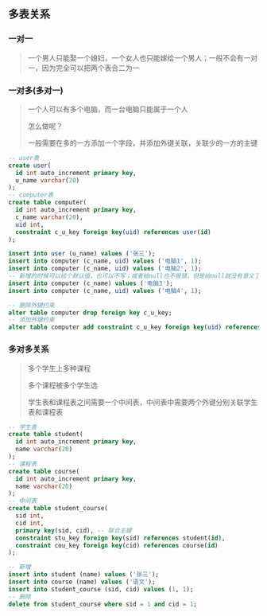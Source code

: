 ## 多表关系

### 一对一

> 一个男人只能娶一个媳妇，一个女人也只能嫁给一个男人；一般不会有一对一，因为完全可以把两个表合二为一

### 一对多(多对一)

> 一个人可以有多个电脑，而一台电脑只能属于一个人
>
> 怎么做呢？
>
> 一般需要在多的一方添加一个字段，并添加外键关联，关联少的一方的主键

```sql
-- user表
create user(
  id int auto_increment primary key,
  u_name varchar(20)
);
-- computer表
create table computer(
  id int auto_increment primary key,
  c_name varchar(20),
  uid int,
  constraint c_u_key foreign key(uid) references user(id)
);

insert into user (u_name) values ('张三');
insert into computer (c_name, uid) values ('电脑1', 1);
insert into computer (c_name, uid) values ('电脑2', 1);
-- 新增的时候可以给个默认值，也可以不写；或者给null也不报错，但是给null就没有意义了
insert into computer (c_name) values ('电脑3');
insert into computer (c_name, uid) values ('电脑4', 1);

-- 删除外键约束
alter table computer drop foreign key c_u_key;
-- 添加外键约束
alter table computer add constraint c_u_key foreign key(uid) references user(id);
```

### 多对多关系

> 多个学生上多种课程
>
> 多个课程被多个学生选
>
> 学生表和课程表之间需要一个中间表，中间表中需要两个外键分别关联学生表和课程表

```sql
-- 学生表
create table student(
  id int auto_increment primary key,
  name varchar(20)
);
-- 课程表
create table course(
  id int auto_increment primary key,
  name varchar(20)
);
-- 中间表
create table student_course(
  sid int,
  cid int,
  primary key(sid, cid), -- 联合主键
  constraint stu_key foreign key(sid) references student(id),
  constraint cou_key foreign key(cid) references course(id)
);

-- 新增
insert into student (name) values ('张三');
insert into course (name) values ('语文');
insert into student_course (sid, cid) values (1, 1);
-- 删除
delete from student_course where sid = 1 and cid = 1;
```
